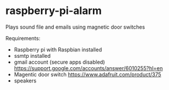 # raspberry-pi-alarm
Plays sound file and emails using magnetic door switches 

Requirements:  
- Raspberry pi with Raspbian installed
- ssmtp installed
- gmail account (secure apps disabled) https://support.google.com/accounts/answer/6010255?hl=en
- Magentic door switch https://www.adafruit.com/product/375
- speakers
